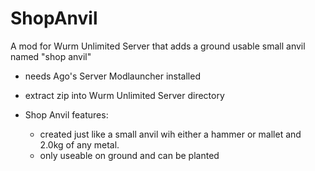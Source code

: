 # ShopAnvil
A mod for Wurm Unlimited Server that adds a ground usable small anvil named "shop anvil"

- needs Ago's Server Modlauncher installed
- extract zip into Wurm Unlimited Server directory

- Shop Anvil features:
  - created just like a small anvil wih either a hammer or mallet and 2.0kg of any metal.
  - only useable on ground and can be planted
    
